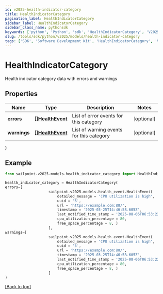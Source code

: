 ```yaml
---
id: v2025-health-indicator-category
title: HealthIndicatorCategory
pagination_label: HealthIndicatorCategory
sidebar_label: HealthIndicatorCategory
sidebar_class_name: pythonsdk
keywords: ['python', 'Python', 'sdk', 'HealthIndicatorCategory', 'V2025HealthIndicatorCategory'] 
slug: /tools/sdk/python/v2025/models/health-indicator-category
tags: ['SDK', 'Software Development Kit', 'HealthIndicatorCategory', 'V2025HealthIndicatorCategory']
---
```


# HealthIndicatorCategory

Health indicator category data with errors and warnings

## Properties

Name | Type | Description | Notes
------------ | ------------- | ------------- | -------------
**errors** | [**[]HealthEvent**](health-event) | List of error events for this category | [optional] 
**warnings** | [**[]HealthEvent**](health-event) | List of warning events for this category | [optional] 
}

## Example

```python
from sailpoint.v2025.models.health_indicator_category import HealthIndicatorCategory

health_indicator_category = HealthIndicatorCategory(
errors=[
                    sailpoint.v2025.models.health_event.HealthEvent(
                        detailed_message = 'CPU utilization is high', 
                        uuid = '5', 
                        url = 'https://example.com:80/', 
                        timestamp = '2025-03-25T14:46:58.605Z', 
                        last_notified_time_stamp = '2025-08-06T06:53:22.206956Z', 
                        cpu_utilization_percentage = 80, 
                        free_space_percentage = 8, )
                    ],
warnings=[
                    sailpoint.v2025.models.health_event.HealthEvent(
                        detailed_message = 'CPU utilization is high', 
                        uuid = '5', 
                        url = 'https://example.com:80/', 
                        timestamp = '2025-03-25T14:46:58.605Z', 
                        last_notified_time_stamp = '2025-08-06T06:53:22.206956Z', 
                        cpu_utilization_percentage = 80, 
                        free_space_percentage = 8, )
                    ]
)

```
[[Back to top]](#) 

